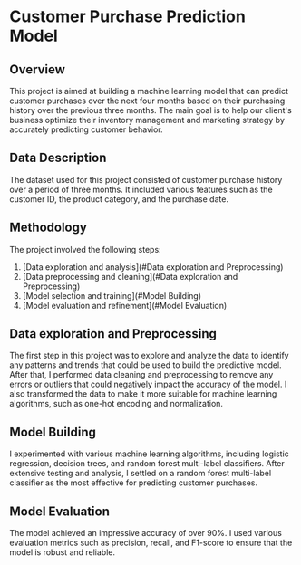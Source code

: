 # Customer Purchase Prediction Model
## Overview
This project is aimed at building a machine learning model that can predict customer purchases over the next four months based on their purchasing history over the previous three months. The main goal is to help our client's business optimize their inventory management and marketing strategy by accurately predicting customer behavior.

## Data Description
The dataset used for this project consisted of customer purchase history over a period of three months. It included various features such as the customer ID, the product category, and the purchase date.

## Methodology
The project involved the following steps:

1. [Data exploration and analysis](#Data exploration and Preprocessing)
2. [Data preprocessing and cleaning](#Data exploration and Preprocessing)
3. [Model selection and training](#Model Building)
4. [Model evaluation and refinement](#Model Evaluation)

## Data exploration and Preprocessing
The first step in this project was to explore and analyze the data to identify any patterns and trends that could be used to build the predictive model. After that, I performed data cleaning and preprocessing to remove any errors or outliers that could negatively impact the accuracy of the model. I also transformed the data to make it more suitable for machine learning algorithms, such as one-hot encoding and normalization.

## Model Building
I experimented with various machine learning algorithms, including logistic regression, decision trees, and random forest multi-label classifiers. After extensive testing and analysis, I settled on a random forest multi-label classifier as the most effective for predicting customer purchases.

## Model Evaluation
The model achieved an impressive accuracy of over 90%. I used various evaluation metrics such as precision, recall, and F1-score to ensure that the model is robust and reliable.
